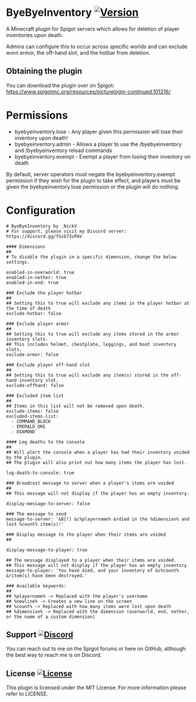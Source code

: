 # ByeByeInventory [![Version](https://img.shields.io/badge/version-1.0.4-blue)](https://www.spigotmc.org/resources/picturelogin-continued.101216/)
A Minecraft plugin for Spigot servers which allows for deletion of player inventories upon death.

Admins can configure this to occur across specific worlds and can exclude worn armor, the off-hand slot, and the hotbar from deletion.

Obtaining the plugin
---
You can download the plugin over on Spigot: https://www.spigotmc.org/resources/picturelogin-continued.101216/

# Permissions

- byebyeinventory.lose - Any player given this permission will lose their inventory upon death!
- byebyeinventory.admin - Allows a player to use the /byebyeinventory and /byebyeinventory reload commands
- byebyeinventory.exempt - Exempt a player from losing their inventory on death

By default, server operators must negate the byebyeinventory.exempt permission if they wish for the plugin to take effect, and players must be given the byebyeinventory.lose permission or the plugin will do nothing.

# Configuration

```
# ByeByeInventory by _NickV
# For support, please visit my Discord server: https://discord.gg/fGzb73sPmV

#### Dimensions
##
# To disable the plugin in a specific dimension, change the below settings.

enabled-in-overworld: true
enabled-in-nether: true
enabled-in-end: true

### Exclude the player hotbar
##
## Setting this to true will exclude any items in the player hotbar at the time of death
exclude-hotbar: false

### Exclude player armor
##
## Setting this to true will exclude any items stored in the armor inventory slots.
## This includes helmet, chestplate, leggings, and boot inventory slots.
exclude-armor: false

### Exclude player off-hand slot
##
## Setting this to true will exclude any item(s) stored in the off-hand inventory slot.
exclude-offhand: false

### Excluded item list
##
## Items in this list will not be removed upon death.
exclude-items: false
excluded-items-list:
  - COMMAND_BLOCK
  - EMERALD_ORE
  - DIAMOND

#### Log deaths to the console
##
## Will alert the console when a player has had their inventory voided by the plugin.
## The plugin will also print out how many items the player has lost.

log-death-to-console: true

### Broadcast message to server when a player's items are voided
##
## This message will not display if the player has an empty inventory.

display-message-to-server: false

### The message to send
message-to-server: '&8[!] &c%playername% &rdied in the %dimension% and lost %count% item(s)!'

### Display message to the player when their items are voided
##

display-message-to-player: true

## The message displayed to a player when their items are voided.
## This message will not display if the player has an empty inventory
message-to-player: 'You have died, and your inventory of &c%count% &ritem(s) have been destroyed.'

### Available keywords:
##
## %playername% -> Replaced with the player's username
## %newline% -> Creates a new line on the screen
## %count% -> Replaced with how many items were lost upon death
## %dimension% -> Replaced with the dimension (overworld, end, nether, or the name of a custom dimension)
```

Support [![Discord](https://img.shields.io/badge/discord-Nick's%20Place-orange)](https://discord.gg/fGzb73sPmV)
---
You can reach out to me on the Spigot forums or here on GitHub, although the best way to reach me is on Discord.

License [![License](https://img.shields.io/github/license/Nicholas-Vo/PictureLogin-Continued)](https://github.com/Nicholas-Vo/ByeByeInventory/blob/master/LICENSE)
---
This plugin is licensed under the MIT License. For more information please refer to LICENSE.
